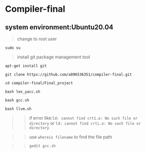 # Compiler-final
## system environment:Ubuntu20.04

>change to root user

```sudo su```

>install git package management tool

```apt-get install git```

>

```git clone https://github.com/a896536351/compiler-final.git```

>

```cd compiler-final/Final_project```

>

```bash lex_yacc.sh```

>

```bash gcc.sh```

>

```bash llvm.sh```

>>if error like:```ld: cannot find crt1.o: No such file or directory``` or ```ld: cannot find crti.o: No such file or directory```

>>use ```whereis filename``` to find the file path

>>```gedit gcc.sh```
